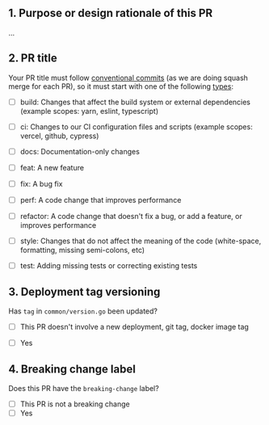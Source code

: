 ## 1. Purpose or design rationale of this PR

...


## 2. PR title

Your PR title must follow [conventional commits](https://www.conventionalcommits.org/en/v1.0.0/#summary) (as we are doing squash merge for each PR), so it must start with one of the following [types](https://github.com/angular/angular/blob/22b96b9/CONTRIBUTING.md#type):

- [ ] build: Changes that affect the build system or external dependencies (example scopes: yarn, eslint, typescript)
- [ ] ci: Changes to our CI configuration files and scripts (example scopes: vercel, github, cypress)
- [ ] docs: Documentation-only changes
- [ ] feat: A new feature
- [ ] fix: A bug fix
- [ ] perf: A code change that improves performance
- [ ] refactor: A code change that doesn't fix a bug, or add a feature, or improves performance
- [ ] style: Changes that do not affect the meaning of the code (white-space, formatting, missing semi-colons, etc)
- [ ] test: Adding missing tests or correcting existing tests


## 3. Deployment tag versioning

Has `tag` in `common/version.go` been updated?

- [ ] This PR doesn't involve a new deployment, git tag, docker image tag
- [ ] Yes


## 4. Breaking change label

Does this PR have the `breaking-change` label?

- [ ] This PR is not a breaking change
- [ ] Yes
